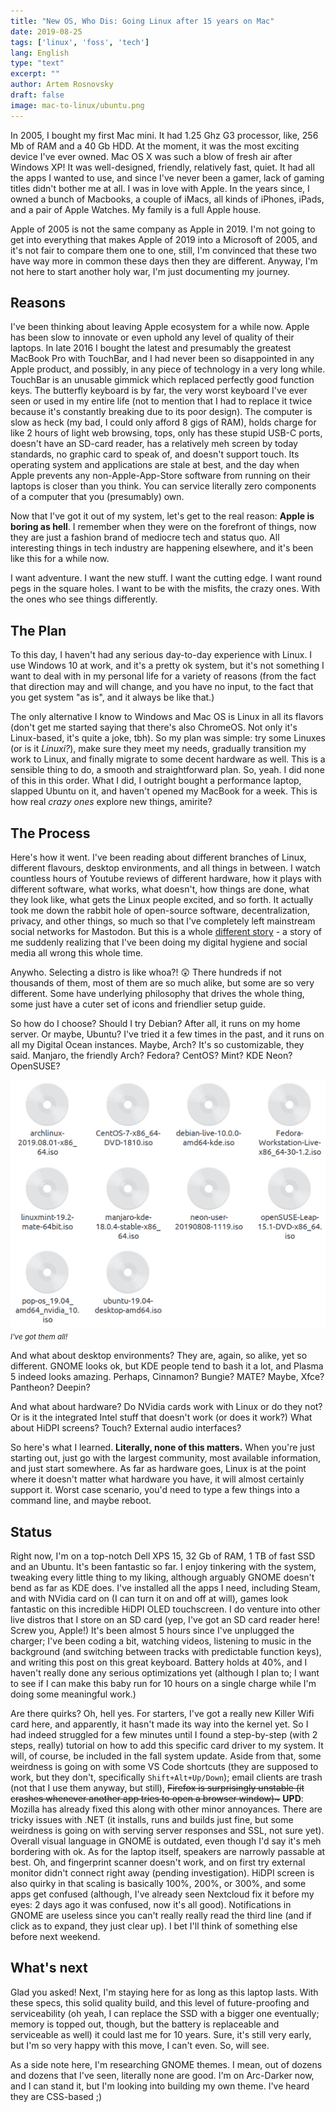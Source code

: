 ```yaml
---
title: "New OS, Who Dis: Going Linux after 15 years on Mac" 
date: 2019-08-25
tags: ['linux', 'foss', 'tech']
lang: English
type: "text"
excerpt: ""
author: Artem Rosnovsky
draft: false
image: mac-to-linux/ubuntu.png  
---
```


In 2005, I bought my first Mac mini. It had 1.25 Ghz G3 processor, like, 256 Mb of RAM and a 40 Gb HDD. At the moment, it was the most exciting device I've ever owned. Mac OS X was such a blow of fresh air after Windows XP! It was well-designed, friendly, relatively fast, quiet. It had all the apps I wanted to use, and since I've never been a gamer, lack of gaming titles didn't bother me at all. I was in love with Apple. In the years since, I owned a bunch of Macbooks, a couple of iMacs, all kinds of iPhones, iPads, and a pair of Apple Watches. My family is a full Apple house.

Apple of 2005 is not the same company as Apple in 2019. I'm not going to get into everything that makes Apple of 2019 into a Microsoft of 2005, and it's not fair to compare them one to one, still, I'm convinced that these two have way more in common these days then they are different. Anyway, I'm not here to start another holy war, I'm just documenting my journey.

## Reasons

I've been thinking about leaving Apple ecosystem for a while now. Apple has been slow to innovate or even uphold any level of quality of their laptops. In late 2016 I bought the latest and presumably the greatest MacBook Pro with TouchBar, and I had never been so disappointed in any Apple product, and possibly, in any piece of technology in a very long while. TouchBar is an unusable gimmick which replaced perfectly good function keys. The butterfly keyboard is by far, the very worst keyboard I've ever seen or used in my entire life (not to mention that I had to replace it twice because it's constantly breaking due to its poor design). The computer is slow as heck (my bad, I could only afford 8 gigs of RAM), holds charge for like 2 hours of light web browsing, tops, only has these stupid USB-C ports, doesn't have an SD-card reader, has a relatively meh screen by today standards, no graphic card to speak of, and doesn't support touch. Its operating system and applications are stale at best, and the day when Apple prevents any non-Apple-App-Store software from running on their laptops is closer than you think. You can service literally zero components of a computer that you (presumably) own.

Now that I've got it out of my system, let's get to the real reason: **Apple is boring as hell**. I remember when they were on the forefront of things, now they are just a fashion brand of mediocre tech and status quo. All interesting things in tech industry are happening elsewhere, and it's been like this for a while now.

I want adventure. I want the new stuff. I want the cutting edge. I want round pegs in the square holes. I want to be with the misfits, the crazy ones. With the ones who see things differently.

## The Plan

To this day, I haven't had any serious day-to-day experience with Linux. I use Windows 10 at work, and it's a pretty ok system, but it's not something I want to deal with in my personal life for a variety of reasons (from the fact that direction may and will change, and you have no input, to the fact that you get system "as is", and it always be like that.)

The only alternative I know to Windows and Mac OS is Linux in all its flavors (don't get me started saying that there's also ChromeOS. Not only it's Linux-based, it's quite a joke, tbh). So my plan was simple: try some Linuxes (or is it *Linuxi?*), make sure they meet my needs, gradually transition my work to Linux, and finally migrate to some decent hardware as well. This is a sensible thing to do, a smooth and straightforward plan. So, yeah. I did none of this in this order. What I did, I outright bought a performance laptop, slapped Ubuntu on it, and haven't opened my MacBook for a week. This is how real *crazy ones* explore new things, amirite?

## The Process

Here's how it went. I've been reading about different branches of Linux, different flavours, desktop environments, and all things in between. I watch countless hours of Youtube reviews of different hardware, how it plays with different software, what works, what doesn't, how things are done, what they look like, what gets the Linux people excited, and so forth. It actually took me down the rabbit hole of open-source software, decentralization, privacy, and other things, so much so that I've completely left mainstream social networks for Mastodon. But this is a whole [different story](/blog/2019/08/digital-hygiene/) - a story of me suddenly realizing that I've been doing my digital hygiene and social media all wrong this whole time.

Anywho. Selecting a distro is like whoa?! 😲 There hundreds if not thousands of them, most of them are so much alike, but some are so very different. Some have underlying philosophy that drives the whole thing, some just have a cuter set of icons and friendlier setup guide.

So how do I choose? Should I try Debian? After all, it runs on my home server. Or maybe, Ubuntu? I've tried it a few times in the past, and it runs on all my Digital Ocean instances. Maybe, Arch? It's so customizable, they said. Manjaro, the friendly Arch? Fedora? CentOS? Mint? KDE Neon? OpenSUSE?

![](mac-to-linux/linuxi.png)
<small>*I've got them all!*</small>

And what about desktop environments? They are, again, so alike, yet so different. GNOME looks ok, but KDE people tend to bash it a lot, and Plasma 5 indeed looks amazing. Perhaps, Cinnamon? Bungie? MATE? Maybe, Xfce? Pantheon? Deepin?

And what about hardware? Do NVidia cards work with Linux or do they not? Or is it the integrated Intel stuff that doesn't work (or does it work?) What about HiDPI screens? Touch? External audio interfaces?

So here's what I learned. **Literally, none of this matters.** When you're just starting out, just go with the largest community, most available information, and just start somewhere. As far as hardware goes, Linux is at the point where it doesn't matter what hardware you have, it will almost certainly support it. Worst case scenario, you'd need to type a few things into a command line, and maybe reboot.

## Status

Right now, I'm on a top-notch Dell XPS 15, 32 Gb of RAM, 1 TB of fast SSD and an Ubuntu. It's been fantastic so far. I enjoy tinkering with the system, tweaking every little thing to my liking, although arguably GNOME doesn't bend as far as KDE does. I've installed all the apps I need, including Steam, and with NVidia card on (I can turn it on and off at will), games look fantastic on this incredible HiDPI OLED touchscreen. I do venture into other live distros that I store on an SD card (yep, I've got an SD card reader here! Screw you, Apple!) It's been almost 5 hours since I've unplugged the charger; I've been coding a bit, watching videos, listening to music in the background (and switching between tracks with predictable function keys), and writing this post on this great keyboard. Battery holds at 40%, and I haven't really done any serious optimizations yet (although I plan to; I want to see if I can make this baby run for 10 hours on a single charge while I'm doing some meaningful work.)

Are there quirks? Oh, hell yes. For starters, I've got a really new Killer Wifi card here, and apparently, it hasn't made its way into the kernel yet. So I had indeed struggled for a few minutes until I found a step-by-step (with 2 steps, really) tutorial on how to add this specific card driver to my system. It will, of course, be included in the fall system update. Aside from that, some weirdness is going on with some VS Code shortcuts (they are supposed to work, but they don't, specifically `Shift+Alt+Up/Down`); email clients are trash (not that I use them anyway, but still), <strike>Firefox is surprisingly unstable (it crashes whenever another app tries to open a browser window)~</strike> **UPD**: Mozilla has already fixed this along with other minor annoyances. There are tricky issues with .NET (it installs, runs and builds just fine, but some weirdness is going on with serving server responses and SSL, not sure yet). Overall visual language in GNOME is outdated, even though I'd say it's meh bordering with ok. As for the laptop itself, speakers are narrowly passable at best. Oh, and fingerprint scanner doesn't work, and on first try external monitor didn't connect right away (pending investigation). HiDPI screen is also quirky in that scaling is basically 100%, 200%, or 300%, and some apps get confused (although, I've already seen Nextcloud fix it before my eyes: 2 days ago it was confused, now it's all good). Notifications in GNOME are useless since you can't really really read the third line (and if click as to expand, they just clear up). I bet I'll think of something else before next weekend.

## What's next

Glad you asked! Next, I'm staying here for as long as this laptop lasts. With these specs, this solid quality build, and this level of future-proofing and serviceability (oh yeah, I can replace the SSD with a bigger one eventually; memory is topped out, though, but the battery is replaceable and serviceable as well) it could last me for 10 years. Sure, it's still very early, but I'm so very happy with this move, I can't even. So, will see.

As a side note here, I'm researching GNOME themes. I mean, out of dozens and dozens that I've seen, literally none are good. I'm on Arc-Darker now, and I can stand it, but I'm looking into building my own theme. I've heard they are CSS-based ;)
